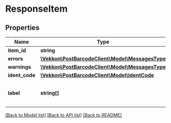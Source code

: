 # ResponseItem

## Properties
Name | Type | Description | Notes
------------ | ------------- | ------------- | -------------
**item_id** | **string** |  | [optional] 
**errors** | [**\Vekkon\PostBarcodeClient\Model\MessagesType**](MessagesType.md) |  | [optional] 
**warnings** | [**\Vekkon\PostBarcodeClient\Model\MessagesType**](MessagesType.md) |  | [optional] 
**ident_code** | [**\Vekkon\PostBarcodeClient\Model\IdentCode**](IdentCode.md) |  | [optional] 
**label** | **string[]** | Label images, base64 encoded | [optional] 

[[Back to Model list]](../../README.md#documentation-for-models) [[Back to API list]](../../README.md#documentation-for-api-endpoints) [[Back to README]](../../README.md)

